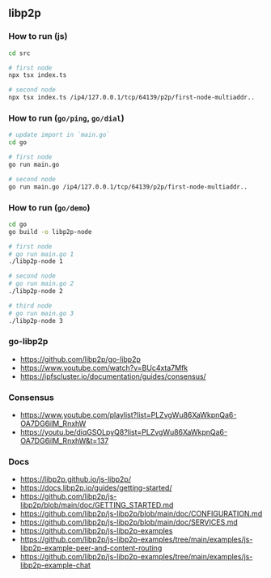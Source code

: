## libp2p

### How to run (js)

```bash
cd src

# first node
npx tsx index.ts

# second node
npx tsx index.ts /ip4/127.0.0.1/tcp/64139/p2p/first-node-multiaddr..
```

### How to run (`go/ping`, `go/dial`)

```bash
# update import in `main.go`
cd go

# first node
go run main.go

# second node
go run main.go /ip4/127.0.0.1/tcp/64139/p2p/first-node-multiaddr..
```

### How to run (`go/demo`)

```bash
cd go
go build -o libp2p-node

# first node
# go run main.go 1
./libp2p-node 1

# second node
# go run main.go 2
./libp2p-node 2

# third node
# go run main.go 3
./libp2p-node 3
```

### go-libp2p

- https://github.com/libp2p/go-libp2p
- https://www.youtube.com/watch?v=BUc4xta7Mfk
- https://ipfscluster.io/documentation/guides/consensus/

### Consensus

- https://www.youtube.com/playlist?list=PLZvgWu86XaWkpnQa6-OA7DG6ilM_RnxhW
- https://youtu.be/diqGSOLpyQ8?list=PLZvgWu86XaWkpnQa6-OA7DG6ilM_RnxhW&t=137

### Docs

- https://libp2p.github.io/js-libp2p/
- https://docs.libp2p.io/guides/getting-started/
- https://github.com/libp2p/js-libp2p/blob/main/doc/GETTING_STARTED.md
- https://github.com/libp2p/js-libp2p/blob/main/doc/CONFIGURATION.md
- https://github.com/libp2p/js-libp2p/blob/main/doc/SERVICES.md
- https://github.com/libp2p/js-libp2p-examples
- https://github.com/libp2p/js-libp2p-examples/tree/main/examples/js-libp2p-example-peer-and-content-routing
- https://github.com/libp2p/js-libp2p-examples/tree/main/examples/js-libp2p-example-chat
